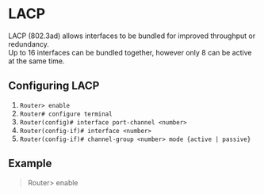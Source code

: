 # LACP

LACP (802.3ad) allows interfaces to be bundled for improved throughput or redundancy.  
Up to 16 interfaces can be bundled together, however only 8 can be active at the same time.

## Configuring LACP
1. `Router> enable`
2. `Router# configure terminal`
3. `Router(config)# interface port-channel <number>`
4. `Router(config-if)# interface <number>`
5. `Router(config-if)# channel-group <number> mode {active | passive}`

## Example
>Router> enable
